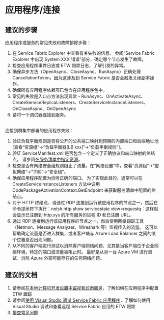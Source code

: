 <properties
    pageTitle="application/connectivity"
    description="应用程序/连接"
    service="microsoft.servicefabric"
    resource="clusters"
    authors="cts-shrahman"
    displayOrder=""
    selfHelpType="generic"
    supportTopicIds="32449684"
    resourceTags=""
    productPesIds="15842"
    cloudEnvironments="public"
/>


# 应用程序/连接

## **建议的步骤**

应用程序或服务的常见失败和故障排除步骤：

1.  在 Service Fabric Explorer 中查看有关失败的信息。 参阅“Service Fabric Explorer 中出现 System.XXX 错误”部分，确定哪个节点发生了故障。
2.  检查应用程序事件日志或 ETW 跟踪日志，了解引发的异常。
3.  确保异步方法（OpenAsync、CloseAsync、RunAsync）正确处理 CancellationToken，因为这涉及到 Service Fabric 是否会触发关闭副本操作。
4.  确保所有应用程序依赖项已包含在应用程序包中。
5.  常见的失败是入口点方法出现异常 - RunAsync、OnActivateAsync、CreateServiceReplicaListeners、CreateServiceInstanceListeners、OnCloseAsync、OnOpenAsync
6.  请将一个调试器连接到服务。


<br>连接到群集中部署的应用程序失败：

1. 验证负载平衡规则是否将公开的公共端口映射到预期的内部端口和后端地址池 [查看“资源组”->“负载平衡器[LB xxx]”->“负载平衡规则”]。
2. 验证 ServiceManifest.xml 是否包含一个定义了正确协议和端口映射的终结点。 请参阅[在服务清单中指定资源](https://azure.microsoft.com/documentation/articles/service-fabric-service-manifest-resources/)。
3. 检查是否有网络安全组规则阻止了流量。在“网络设置”中，查看“资源组”->“虚拟网络”->“子网”->“安全组”。
4. 确保应用程序配置为侦听正确的端口。 为了实现此目的，通常可以在 CreateServiceInstanceListeners 方法中调用 CodePackageActivationContext.GetEndpoint 来获取服务清单中配置的终结点。
5. 对于 HTTP 终结点，请通过 RDP 连接到运行该应用程序的节点之一，然后在命令提示符下执行：netsh http show servicestate view=requestq：这样就会显示已注册到 http.sys 的所有服务的进程 ID 和已注册 URL。
6. 通过 RDP 连接到运行该应用程序的节点之一，然后使用网络跟踪工具（Netmon、Message Analyzer、Wireshark 等）监视传入的流量。  这可以帮助确定流量是否进入群集，或者客户端与 Azure Load Balancer 之间的某个位置是否出现问题。
7. 从不同的客户端进行测试以消除客户端网络问题，尤其是当客户端位于企业网络环境，特定的端口或流量被阻止时。  最好是从另一台 Azure VM 进行测试，消除 Azure 外部可能存在的任何网络问题。

## **建议的文档**
1. 请参阅[在本地计算机开发设置中监视和诊断服务](https://azure.microsoft.com/documentation/articles/service-fabric-diagnostics-how-to-monitor-and-diagnose-services-locally/)，了解如何在应用程序中配置 ETW 跟踪
2. 请参阅[使用 Visual Studio 调试 Service Fabric 应用程序](https://azure.microsoft.com/documentation/articles/service-fabric-debugging-your-application/)，了解如何使用 Visual Studio 调试和查看远程 Service Fabric 应用的 ETW 跟踪
3. [排查常见问题](https://azure.microsoft.com/documentation/articles/service-fabric-diagnostics-troubleshoot-common-scenarios/)<br>



<!--HONumber=Oct16_HO4-->


